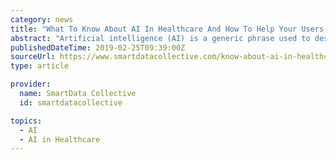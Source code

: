 ```yaml
---
category: news
title: "What To Know About AI In Healthcare And How To Help Your Users Trust It"
abstract: "Artificial intelligence (AI) is a generic phrase used to describe computer systems that can analyze their environment. These systems can learn and act in reaction to what they are recognizing. It is predicted that 20% of healthcare organizations will ..."
publishedDateTime: 2019-02-25T09:39:00Z
sourceUrl: https://www.smartdatacollective.com/know-about-ai-in-healthcare-how-to-help-users-trust-it/
type: article

provider:
  name: SmartData Collective
  id: smartdatacollective

topics:
  - AI
  - AI in Healthcare
---
```

